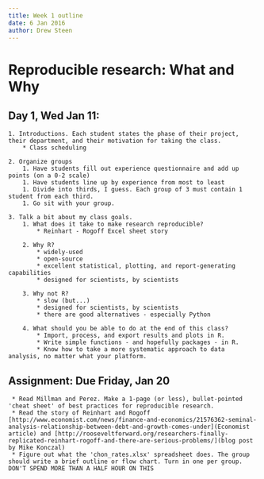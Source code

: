 ```yaml
---
title: Week 1 outline
date: 6 Jan 2016
author: Drew Steen
---
```


# Reproducible research: What and Why

## Day 1, Wed Jan 11:

    1. Introductions. Each student states the phase of their project, their department, and their motivation for taking the class.
        * Class scheduling

    2. Organize groups 
        1. Have students fill out experience questionnaire and add up points (on a 0-2 scale) 
        1. Have students line up by experience from most to least
        1. Divide into thirds, I guess. Each group of 3 must contain 1 student from each third.
        1. Go sit with your group. 

    3. Talk a bit about my class goals.
        1. What does it take to make research reproducible?
            * Reinhart - Rogoff Excel sheet story

        2. Why R? 
            * widely-used
            * open-source
            * excellent statistical, plotting, and report-generating capabilities
            * designed for scientists, by scientists

        3. Why not R?
            * slow (but...)
            * designed for scientists, by scientists
            * there are good alternatives - especially Python
            
        4. What should you be able to do at the end of this class?
            * Import, process, and export results and plots in R.
            * Write simple functions - and hopefully packages - in R.
            * Know how to take a more systematic approach to data analysis, no matter what your platform. 

## Assignment: Due Friday, Jan 20
     * Read Millman and Perez. Make a 1-page (or less), bullet-pointed 'cheat sheet' of best practices for reproducible research. 
     * Read the story of Reinhart and Rogoff [http://www.economist.com/news/finance-and-economics/21576362-seminal-analysis-relationship-between-debt-and-growth-comes-under](Economist article) and [http://rooseveltforward.org/researchers-finally-replicated-reinhart-rogoff-and-there-are-serious-problems/](blog post by Mike Konczal)
     * Figure out what the 'chon_rates.xlsx' spreadsheet does. The group should write a brief outline or flow chart. Turn in one per group. DON'T SPEND MORE THAN A HALF HOUR ON THIS
